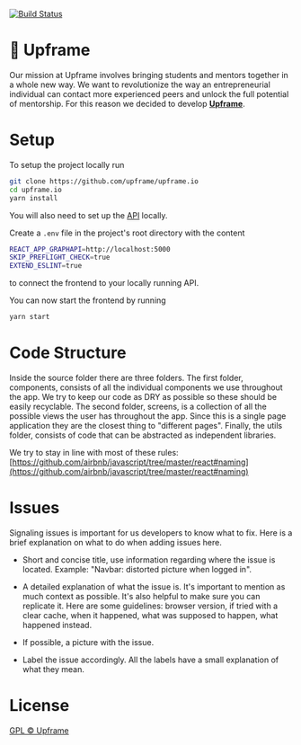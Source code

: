 [![Build Status](https://travis-ci.com/upframe/upframe.io.svg?branch=staging)](https://travis-ci.com/upframe/upframe.io)

# 🦄 Upframe

Our mission at Upframe involves bringing students and mentors together in a whole new way. We want to revolutionize the way an entrepreneurial individual can contact more experienced peers and unlock the full potential of mentorship. For this reason we decided to develop [**Upframe**](https://upframe.io).

# Setup

To setup the project locally run

```sh
git clone https://github.com/upframe/upframe.io
cd upframe.io
yarn install
```

You will also need to set up the [API](https://github.com/upframe/graphapi) locally.

Create a `.env` file in the project's root directory with the content

```sh
REACT_APP_GRAPHAPI=http://localhost:5000
SKIP_PREFLIGHT_CHECK=true
EXTEND_ESLINT=true
```

to connect the frontend to your locally running API.

You can now start the frontend by running

```sh
yarn start
```

# Code Structure

Inside the source folder there are three folders. The first folder, components, consists of all the individual components we use throughout the app. We try to keep our code as DRY as possible so these should be easily recyclable. The second folder, screens, is a collection of all the possible views the user has throughout the app. Since this is a single page application they are the closest thing to "different pages". Finally, the utils folder, consists of code that can be abstracted as independent libraries.

We try to stay in line with most of these rules: [https://github.com/airbnb/javascript/tree/master/react#naming](https://github.com/airbnb/javascript/tree/master/react#naming)

# Issues

Signaling issues is important for us developers to know what to fix. Here is a brief explanation on what to do when adding issues here.

- Short and concise title, use information regarding where the issue is located. Example: "Navbar: distorted picture when logged in".

- A detailed explanation of what the issue is. It's important to mention as much context as possible. It's also helpful to make sure you can replicate it. Here are some guidelines: browser version, if tried with a clear cache, when it happened, what was supposed to happen, what happened instead.

- If possible, a picture with the issue.

- Label the issue accordingly. All the labels have a small explanation of what they mean.

# License

[GPL © Upframe](../master/LICENSE)
